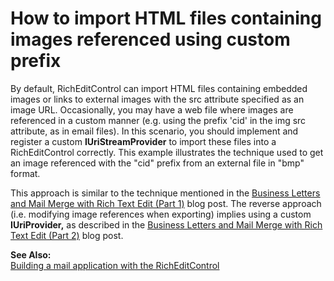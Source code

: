 # How to import HTML files containing images referenced using custom prefix


<p>By default, RichEditControl can import HTML files containing embedded images or links to external images with the src attribute specified as an image URL. Occasionally, you may have a web file where images are referenced in a custom manner (e.g. using the prefix 'cid' in the img src attribute, as in email files). In this scenario, you should implement and register a custom <strong>IUriStreamProvider</strong> to import these files into a RichEditControl correctly. This example illustrates the technique used to get an image referenced with the "cid" prefix from an external file in "bmp" format.</p><p>This approach is similar to the technique mentioned in the <a href="http://community.devexpress.com/blogs/theonewith/archive/2011/01/20/business-letters-and-mail-merge-with-rich-text-edit-part-1.aspx"><u>Business Letters and Mail Merge with Rich Text Edit (Part 1)</u></a> blog post. The reverse approach (i.e. modifying image references when exporting) implies using a custom <strong>IUriProvider</strong><strong>,</strong> as described in the <a href="http://community.devexpress.com/blogs/theonewith/archive/2011/01/20/business-letters-and-mail-merge-with-rich-text-edit-part-2.aspx"><u>Business Letters and Mail Merge with Rich Text Edit (Part 2)</u></a> blog post.</p><p><strong>See Also:</strong><br />
<a href="https://www.devexpress.com/Support/Center/p/E2216">Building a mail application with the RichEditControl</a></p>

<br/>


